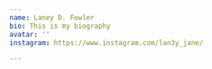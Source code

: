 ```yaml
---
name: Laney D. Fowler
bio: This is my biography
avatar: ''
instagram: https://www.instagram.com/lan3y_jane/

---
```


